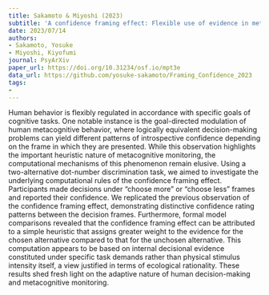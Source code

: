 ```yaml
---
title: Sakamoto & Miyoshi (2023)
subtitle: 'A confidence framing effect: Flexible use of evidence in metacognitive monitoring'
date: 2023/07/14
authors:
- Sakamoto, Yosuke
- Miyoshi, Kiyofumi
journal: PsyArXiv
paper_url: https://doi.org/10.31234/osf.io/mpt3e
data_url: https://github.com/yosuke-sakamoto/Framing_Confidence_2023
tags:
-
---
```


Human behavior is flexibly regulated in accordance with specific goals of cognitive tasks. One notable instance is the goal-directed modulation of human metacognitive behavior, where logically equivalent decision-making problems can yield different patterns of introspective confidence depending on the frame in which they are presented. While this observation highlights the important heuristic nature of metacognitive monitoring, the computational mechanisms of this phenomenon remain elusive. Using a two-alternative dot-number discrimination task, we aimed to investigate the underlying computational rules of the confidence framing effect. Participants made decisions under “choose more” or “choose less” frames and reported their confidence. We replicated the previous observation of the confidence framing effect, demonstrating distinctive confidence rating patterns between the decision frames. Furthermore, formal model comparisons revealed that the confidence framing effect can be attributed to a simple heuristic that assigns greater weight to the evidence for the chosen alternative compared to that for the unchosen alternative. This computation appears to be based on internal decisional evidence constituted under specific task demands rather than physical stimulus intensity itself, a view justified in terms of ecological rationality. These results shed fresh light on the adaptive nature of human decision-making and metacognitive monitoring.
